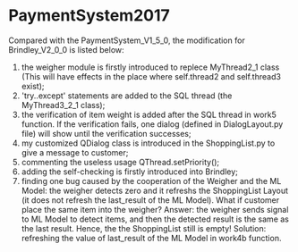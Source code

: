 # PaymentSystem2017
Compared with the PaymentSystem_V1_5_0, the modification for Brindley_V2_0_0 is listed below: 
1. the weigher module is firstly introduced to replece MyThread2_1 class (This will have effects in the place where self.thread2 and self.thread3 exist);
2. 'try..except' statements are added to the SQL thread (the MyThread3_2_1 class);
3. the verification of item weight is added after the SQL thread in work5 function. If the verification fails, one dialog (defined in DialogLayout.py file) will show until the verification successes;
4. my customized QDialog class is introduced in the ShoppingList.py to give a message to customer;
5. commenting the useless usage QThread.setPriority();
6. adding the self-checking is firstly introduced into Brindley;
7. finding one bug caused by the cooperation of the Weigher and the ML Model: the weigher detects zero and it refreshs the ShoppingList Layout (it does not refresh the last_result of the ML Model). What if customer place the same item into the weigher? Answer: the weigher sends signal to ML Model to detect items, and then the detected result is the same as the last result. Hence, the the ShoppingList still is empty! Solution: refreshing the value of last_result of the ML Model in work4b function. 

 
